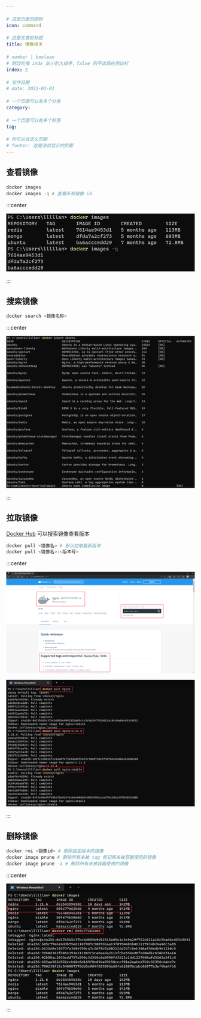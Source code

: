 ```yaml
---

# 这是页面的图标
icon: command

# 这是文章的标题
title: 镜像相关

# number | boolean
# 侧边栏按 indx 从小到大排序，false 则不出现在侧边栏
index: 2

# 写作日期
# date: 2022-01-01

# 一个页面可以有多个分类
category: 

# 一个页面可以有多个标签
tag: 

# 你可以自定义页脚
# footer: 这是测试显示的页脚
---
```




## 查看镜像

```sh
docker images
docker images -q # 查看所有镜像 id
```



:::center

![image-20220528110438799](./img/image-20220528110438799.png)

:::



## 搜索镜像

```sh
docker search <镜像名称>
```



:::center

![image-20220528110536016](./img/image-20220528110536016.png)

:::



## 拉取镜像

[Docker Hub](https://hub.docker.com/search?q=) 可以搜索镜像查看版本

```sh
docker pull <镜像名> # 默认拉取最新版本
docker pull <镜像名>:<版本号>
```



:::center

![image-20220528111348971](./img/image-20220528111348971.png)

![image-20220528111302328](./img/image-20220528111302328.png)

:::



## 删除镜像

```sh
docker rmi <镜像id> # 删除指定版本的镜像
docker image prune # 删除所有未被 tag 标记和未被容器使用的镜像
docker image prune -a # 删除所有未被容器使用的镜像
```



:::center

![image-20220528111628689](./img/image-20220528111628689.png)

:::
